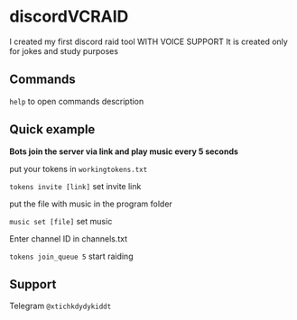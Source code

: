 # discordVCRAID
I created my first discord raid tool WITH VOICE SUPPORT
It is created only for jokes and study purposes

## Commands
`help` to open commands description

## Quick example
**Bots join the server via link and play music every 5 seconds**

put your tokens in `workingtokens.txt`

`tokens invite [link]` set invite link 

put the file with music in the program folder

`music set [file]` set music

Enter channel ID in channels.txt

`tokens join_queue 5` start raiding

## Support
Telegram `@xtichkdydykiddt`
